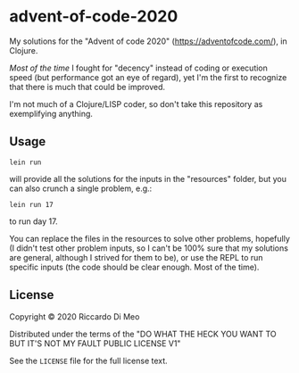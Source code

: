 # advent-of-code-2020

My solutions for the "Advent of code 2020" (https://adventofcode.com/), in Clojure.

_Most of the time_ I fought for "decency" instead of coding or execution speed (but performance got an eye of regard), yet I'm the first to recognize that there is much that could be improved.

I'm not much of a Clojure/LISP coder, so don't take this repository as exemplifying anything.

## Usage

    lein run

will provide all the solutions for the inputs in the "resources" folder, but you can also crunch a single problem, e.g.:

    lein run 17

to run day 17.

You can replace the files in the resources to solve other problems, hopefully (I didn't test other problem inputs, so I can't be 100% sure that my solutions are general, although I strived for them to be), or use the REPL to run specific inputs (the code should be clear enough. Most of the time).

## License

Copyright © 2020 Riccardo Di Meo

Distributed under the terms of the "DO WHAT THE HECK YOU WANT TO BUT IT'S NOT MY FAULT PUBLIC LICENSE V1"

See the `LICENSE` file for the full license text.
